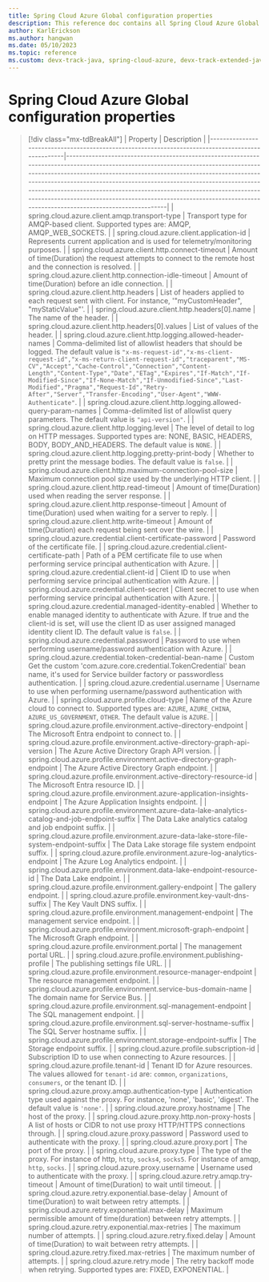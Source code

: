 ```yaml
---
title: Spring Cloud Azure Global configuration properties
description: This reference doc contains all Spring Cloud Azure Global configuration properties.
author: KarlErickson
ms.author: hangwan
ms.date: 05/10/2023
ms.topic: reference
ms.custom: devx-track-java, spring-cloud-azure, devx-track-extended-java
---
```


# Spring Cloud Azure Global configuration properties

> [!div class="mx-tdBreakAll"]
> | Property                                                                                         | Description                                                                                                                                                                                                                                                                                                                                                                                                                                                                   |
> |--------------------------------------------------------------------------------------------------|-------------------------------------------------------------------------------------------------------------------------------------------------------------------------------------------------------------------------------------------------------------------------------------------------------------------------------------------------------------------------------------------------------------------------------------------------------------------------------|
> | spring.cloud.azure.client.amqp.transport-type                                                    | Transport type for AMQP-based client. Supported types are: AMQP, AMQP_WEB_SOCKETS.                                                                                                                                                                                                                                                                                                                                                                                            |
> | spring.cloud.azure.client.application-id                                                         | Represents current application and is used for telemetry/monitoring purposes.                                                                                                                                                                                                                                                                                                                                                                                                 |
> | spring.cloud.azure.client.http.connect-timeout                                                   | Amount of time(Duration) the request attempts to connect to the remote host and the connection is resolved.                                                                                                                                                                                                                                                                                                                                                                   |
> | spring.cloud.azure.client.http.connection-idle-timeout                                           | Amount of time(Duration) before an idle connection.                                                                                                                                                                                                                                                                                                                                                                                                                           |
> | spring.cloud.azure.client.http.headers                                                           | List of headers applied to each request sent with client. For instance, '"myCustomHeader", "myStaticValue"'.                                                                                                                                                                                                                                                                                                                                                                  |
> | spring.cloud.azure.client.http.headers[0].name                                                   | The name of the header.                                                                                                                                                                                                                                                                                                                                                                                                                                                       |
> | spring.cloud.azure.client.http.headers[0].values                                                 | List of values of the header.                                                                                                                                                                                                                                                                                                                                                                                                                                                 |
> | spring.cloud.azure.client.http.logging.allowed-header-names                                      | Comma-delimited list of allowlist headers that should be logged. The default value is `"x-ms-request-id","x-ms-client-request-id","x-ms-return-client-request-id","traceparent","MS-CV","Accept","Cache-Control","Connection","Content-Length","Content-Type","Date","ETag","Expires","If-Match","If-Modified-Since","If-None-Match","If-Unmodified-Since","Last-Modified","Pragma","Request-Id","Retry-After","Server","Transfer-Encoding","User-Agent","WWW-Authenticate"`. |
> | spring.cloud.azure.client.http.logging.allowed-query-param-names                                 | Comma-delimited list of allowlist query parameters. The default value is `"api-version"`.                                                                                                                                                                                                                                                                                                                                                                                     |
> | spring.cloud.azure.client.http.logging.level                                                     | The level of detail to log on HTTP messages. Supported types are: NONE, BASIC, HEADERS, BODY, BODY_AND_HEADERS. The default value is `NONE`.                                                                                                                                                                                                                                                                                                                                  |
> | spring.cloud.azure.client.http.logging.pretty-print-body                                         | Whether to pretty print the message bodies. The default value is `false`.                                                                                                                                                                                                                                                                                                                                                                                                     |
> | spring.cloud.azure.client.http.maximum-connection-pool-size                                      | Maximum connection pool size used by the underlying HTTP client.                                                                                                                                                                                                                                                                                                                                                                                                              |
> | spring.cloud.azure.client.http.read-timeout                                                      | Amount of time(Duration) used when reading the server response.                                                                                                                                                                                                                                                                                                                                                                                                               |
> | spring.cloud.azure.client.http.response-timeout                                                  | Amount of time(Duration) used when waiting for a server to reply.                                                                                                                                                                                                                                                                                                                                                                                                             |
> | spring.cloud.azure.client.http.write-timeout                                                     | Amount of time(Duration) each request being sent over the wire.                                                                                                                                                                                                                                                                                                                                                                                                               |
> | spring.cloud.azure.credential.client-certificate-password                                        | Password of the certificate file.                                                                                                                                                                                                                                                                                                                                                                                                                                             |
> | spring.cloud.azure.credential.client-certificate-path                                            | Path of a PEM certificate file to use when performing service principal authentication with Azure.                                                                                                                                                                                                                                                                                                                                                                            |
> | spring.cloud.azure.credential.client-id                                                          | Client ID to use when performing service principal authentication with Azure.                                                                                                                                                                                                                                                                                                                                                                                                 |
> | spring.cloud.azure.credential.client-secret                                                      | Client secret to use when performing service principal authentication with Azure.                                                                                                                                                                                                                                                                                                                                                                                             |
> | spring.cloud.azure.credential.managed-identity-enabled                                           | Whether to enable managed identity to authenticate with Azure. If true and the client-id is set, will use the client ID as user assigned managed identity client ID. The default value is `false`.                                                                                                                                                                                                                                                                            |
> | spring.cloud.azure.credential.password                                                           | Password to use when performing username/password authentication with Azure.                                                                                                                                                                                                                                                                                                                                                                                                  |
> | spring.cloud.azure.credential.token-credential-bean-name                                         | Custom Get the custom 'com.azure.core.credential.TokenCredential' bean name, it's used for Service builder factory or passwordless authentication.                                                                                                                                                                                                                                                                                                                            |
> | spring.cloud.azure.credential.username                                                           | Username to use when performing username/password authentication with Azure.                                                                                                                                                                                                                                                                                                                                                                                                  |
> | spring.cloud.azure.profile.cloud-type                                                            | Name of the Azure cloud to connect to. Supported types are: `AZURE`, `AZURE_CHINA`, `AZURE_US_GOVERNMENT`, `OTHER`. The default value is `AZURE`.                                                                                                                                                                                                                                                                                                                             |
> | spring.cloud.azure.profile.environment.active-directory-endpoint                                 | The Microsoft Entra endpoint to connect to.                                                                                                                                                                                                                                                                                                                                                                                                                                   |
> | spring.cloud.azure.profile.environment.active-directory-graph-api-version                        | The Azure Active Directory Graph API version.                                                                                                                                                                                                                                                                                                                                                                                                                                 |
> | spring.cloud.azure.profile.environment.active-directory-graph-endpoint                           | The Azure Active Directory Graph endpoint.                                                                                                                                                                                                                                                                                                                                                                                                                                    |
> | spring.cloud.azure.profile.environment.active-directory-resource-id                              | The Microsoft Entra resource ID.                                                                                                                                                                                                                                                                                                                                                                                                                                              |
> | spring.cloud.azure.profile.environment.azure-application-insights-endpoint                       | The Azure Application Insights endpoint.                                                                                                                                                                                                                                                                                                                                                                                                                                      |
> | spring.cloud.azure.profile.environment.azure-data-lake-analytics-catalog-and-job-endpoint-suffix | The Data Lake analytics catalog and job endpoint suffix.                                                                                                                                                                                                                                                                                                                                                                                                                      |
> | spring.cloud.azure.profile.environment.azure-data-lake-store-file-system-endpoint-suffix         | The Data Lake storage file system endpoint suffix.                                                                                                                                                                                                                                                                                                                                                                                                                            |
> | spring.cloud.azure.profile.environment.azure-log-analytics-endpoint                              | The Azure Log Analytics endpoint.                                                                                                                                                                                                                                                                                                                                                                                                                                             |
> | spring.cloud.azure.profile.environment.data-lake-endpoint-resource-id                            | The Data Lake endpoint.                                                                                                                                                                                                                                                                                                                                                                                                                                                       |
> | spring.cloud.azure.profile.environment.gallery-endpoint                                          | The gallery endpoint.                                                                                                                                                                                                                                                                                                                                                                                                                                                         |
> | spring.cloud.azure.profile.environment.key-vault-dns-suffix                                      | The Key Vault DNS suffix.                                                                                                                                                                                                                                                                                                                                                                                                                                                     |
> | spring.cloud.azure.profile.environment.management-endpoint                                       | The management service endpoint.                                                                                                                                                                                                                                                                                                                                                                                                                                              |
> | spring.cloud.azure.profile.environment.microsoft-graph-endpoint                                  | The Microsoft Graph endpoint.                                                                                                                                                                                                                                                                                                                                                                                                                                                 |
> | spring.cloud.azure.profile.environment.portal                                                    | The management portal URL.                                                                                                                                                                                                                                                                                                                                                                                                                                                    |
> | spring.cloud.azure.profile.environment.publishing-profile                                        | The publishing settings file URL.                                                                                                                                                                                                                                                                                                                                                                                                                                             |
> | spring.cloud.azure.profile.environment.resource-manager-endpoint                                 | The resource management endpoint.                                                                                                                                                                                                                                                                                                                                                                                                                                             |
> | spring.cloud.azure.profile.environment.service-bus-domain-name                                   | The domain name for Service Bus.                                                                                                                                                                                                                                                                                                                                                                                                                                              |
> | spring.cloud.azure.profile.environment.sql-management-endpoint                                   | The SQL management endpoint.                                                                                                                                                                                                                                                                                                                                                                                                                                                  |
> | spring.cloud.azure.profile.environment.sql-server-hostname-suffix                                | The SQL Server hostname suffix.                                                                                                                                                                                                                                                                                                                                                                                                                                               |
> | spring.cloud.azure.profile.environment.storage-endpoint-suffix                                   | The Storage endpoint suffix.                                                                                                                                                                                                                                                                                                                                                                                                                                                  |
> | spring.cloud.azure.profile.subscription-id                                                       | Subscription ID to use when connecting to Azure resources.                                                                                                                                                                                                                                                                                                                                                                                                                    |
> | spring.cloud.azure.profile.tenant-id                                                             | Tenant ID for Azure resources. The values allowed for `tenant-id` are: `common`, `organizations`, `consumers`, or the tenant ID.                                                                                                                                                                                                                                                                                                                                              |
> | spring.cloud.azure.proxy.amqp.authentication-type                                                | Authentication type used against the proxy. For instance, 'none', 'basic', 'digest'. The default value is `'none'`.                                                                                                                                                                                                                                                                                                                                                           |
> | spring.cloud.azure.proxy.hostname                                                                | The host of the proxy.                                                                                                                                                                                                                                                                                                                                                                                                                                                        |
> | spring.cloud.azure.proxy.http.non-proxy-hosts                                                    | A list of hosts or CIDR to not use proxy HTTP/HTTPS connections through.                                                                                                                                                                                                                                                                                                                                                                                                      |
> | spring.cloud.azure.proxy.password                                                                | Password used to authenticate with the proxy.                                                                                                                                                                                                                                                                                                                                                                                                                                 |
> | spring.cloud.azure.proxy.port                                                                    | The port of the proxy.                                                                                                                                                                                                                                                                                                                                                                                                                                                        |
> | spring.cloud.azure.proxy.type                                                                    | The type of the proxy. For instance of http, `http`, `socks4`, `socks5`. For instance of amqp, `http`, `socks`.                                                                                                                                                                                                                                                                                                                                                               |
> | spring.cloud.azure.proxy.username                                                                | Username used to authenticate with the proxy.                                                                                                                                                                                                                                                                                                                                                                                                                                 |
> | spring.cloud.azure.retry.amqp.try-timeout                                                        | Amount of time(Duration) to wait until timeout.                                                                                                                                                                                                                                                                                                                                                                                                                               |
> | spring.cloud.azure.retry.exponential.base-delay                                                  | Amount of time(Duration) to wait between retry attempts.                                                                                                                                                                                                                                                                                                                                                                                                                      |
> | spring.cloud.azure.retry.exponential.max-delay                                                   | Maximum permissible amount of time(duration) between retry attempts.                                                                                                                                                                                                                                                                                                                                                                                                          |
> | spring.cloud.azure.retry.exponential.max-retries                                                 | The maximum number of attempts.                                                                                                                                                                                                                                                                                                                                                                                                                                               |
> | spring.cloud.azure.retry.fixed.delay                                                             | Amount of time(Duration) to wait between retry attempts.                                                                                                                                                                                                                                                                                                                                                                                                                      |
> | spring.cloud.azure.retry.fixed.max-retries                                                       | The maximum number of attempts.                                                                                                                                                                                                                                                                                                                                                                                                                                               |
> | spring.cloud.azure.retry.mode                                                                    | The retry backoff mode when retrying. Supported types are: FIXED, EXPONENTIAL.                                                                                                                                                                                                                                                                                                                                                                                                |
